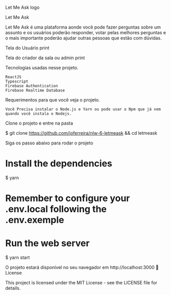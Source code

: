 Let Me Ask logo
 
Let Me Ask

Let Me Ask é uma plataforma aonde você pode fazer perguntas sobre um assunto e os usuários poderão responder, votar pelas melhores perguntas e o mais importante poderão ajudar outras pessoas que estão com dúvidas.

Tela do Usuário
print

Tela do criador da sala ou admin
print

Tecnologias usadas nesse projeto.

    ReactJS
    Typescript
    Firebase Authentication
    Firebase Realtime Database

Requerimentos para que você veja o projeto.

    Você Precisa instalar o Node.js e Yarn ou pode usar o Npm que já vem quando você instala o Nodejs.

Clone o projeto e entre na pasta

$ git clone https://github.com/joferreira/nlw-6-letmeask && cd letmeask

Siga os passo abaixo para rodar o projeto

# Install the dependencies
$ yarn

# Remember to configure your .env.local following the .env.exemple

# Run the web server
$ yarn start

O projeto estará disponível no seu navegador em http://localhost:3000
📝 License

This project is licensed under the MIT License - see the LICENSE file for details.

